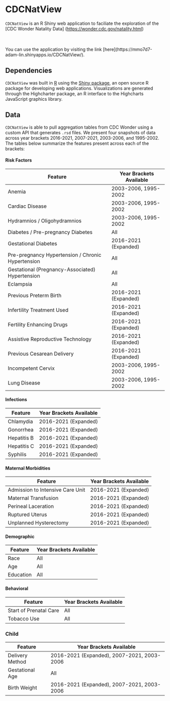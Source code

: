 # CDCNatView

`CDCNatView` is an R Shiny web application to faciliate the exploration of the [CDC Wonder Natality Data] (https://wonder.cdc.gov/natality.html)

<br>
<br>
You can use the application by visiting the link [here](https://mmo7d7-adam-lin.shinyapps.io/CDCNatView/).

## Dependencies
`CDCNatView` was built in [R](https://www.r-project.org) using the [Shiny package](https://shiny.rstudio.com), an open source R package for developing web applications. Visualizations are generated through the Highcharter package, an R interface to the Highcharts JavaScript graphics library.

## Data
`CDCNatView` is able to pull aggregation tables from CDC Wonder using a custom API that generates `.rsd` files. We present four snapshots of data across year brackets 2016-2021, 2007-2021, 2003-2006, and 1995-2002. The tables below summarize the features present across each of the brackets:


#### Risk Factors
| Feature             	| Year Brackets Available                 |
|----------------------	|-------------------------------------------------------------------------------|
| Anemia | 2003-2006, 1995-2002 |
| Cardiac Disease | 2003-2006, 1995-2002 |
| Hydramnios / Oligohydramnios | 2003-2006, 1995-2002 |
| Diabetes / Pre-pregnancy Diabetes | All |
| Gestational Diabetes | 2016-2021 (Expanded)  |
| Pre-pregnancy Hypertension / Chronic Hypertension | All  |
| Gestational (Pregnancy-Associated) Hypertension | All |
| Eclampsia | All |
| Previous Preterm Birth | 2016-2021 (Expanded) |
| Infertility Treatment Used | 2016-2021 (Expanded) |
| Fertility Enhancing Drugs | 2016-2021 (Expanded)|
| Assistive Reproductive Technology | 2016-2021 (Expanded) |
| Previous Cesarean Delivery | 2016-2021 (Expanded) |
| Incompetent Cervix | 2003-2006, 1995-2002 |
| Lung Disease | 2003-2006, 1995-2002 |


#### Infections
| Feature             	| Year Brackets Available                 |
|----------------------	|----------------------------------------------------------------------------------	|
| Chlamydia |  2016-2021 (Expanded) |
| Gonorrhea |  2016-2021 (Expanded) |
| Hepatitis B |  2016-2021 (Expanded) |
| Hepatitis C |  2016-2021 (Expanded) |
| Syphilis |  2016-2021 (Expanded) |


#### Maternal Morbidities
| Feature             	| Year Brackets Available                 |
|----------------------	|----------------------------------------------------------------------------------	|
| Admission to Intensive Care Unit | 2016-2021 (Expanded)|
| Maternal Transfusion | 2016-2021 (Expanded) |
| Perineal Laceration | 2016-2021 (Expanded) |
| Ruptured Uterus | 2016-2021 (Expanded) | 
| Unplanned Hysterectomy | 2016-2021 (Expanded) |




#### Demographic
| Feature             	| Year Brackets Available                   |
|----------------------	|----------------------------------------------------------------------------------	|
| Race | All |
| Age | All |
| Education | All |

#### Behavioral
| Feature             	| Year Brackets Available                      |
|----------------------	|----------------------------------------------------------------------------------	|
| Start of Prenatal Care | All |
| Tobacco Use | All |

### Child
| Feature             	| Year Brackets Available                      |
|----------------------	|----------------------------------------------------------------------------------	|
| Delivery Method | 2016-2021 (Expanded), 2007-2021, 2003-2006 |
| Gestational Age | All |
| Birth Weight | 2016-2021 (Expanded), 2007-2021, 2003-2006 |
